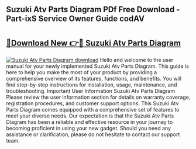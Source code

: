 ## Suzuki Atv Parts Diagram PDf Free Download - Part-ixS Service Owner Guide codAV

# <h2><a href="http://dfjzorv.blite.top/?on=Suzuki+Atv+Parts+Diagram">🔗Download New 👉🔴 Suzuki Atv Parts Diagram</a></h2>

[![Suzuki Atv Parts Diagram download](https://i.imgur.com/lujVjoI.png)](http://dfjzorv.blite.top/?on=Suzuki+Atv+Parts+Diagram)
Hello and welcome to the user manual for your newly implemented Suzuki Atv Parts Diagram. This guide is here to help you make the most of your product by providing a comprehensive overview of its features, functions, and benefits. You will find step-by-step instructions for installation, usage, maintenance, and troubleshooting. Important User Information Suzuki Atv Parts Diagram Please review the user information section for details on warranty coverage, registration procedures, and customer support options. This Suzuki Atv Parts Diagram comes equipped with a comprehensive set of features to meet your diverse needs. Our expectation is that the Suzuki Atv Parts Diagram has been a reliable and effective resource in your journey to becoming proficient in using your new gadget. Should you need any assistance or clarification, please do not hesitate to contact our support team.
